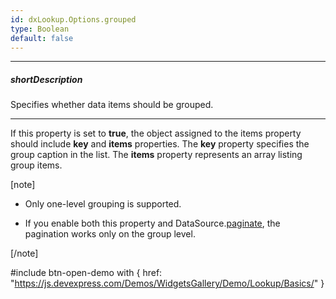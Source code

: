 ```yaml
---
id: dxLookup.Options.grouped
type: Boolean
default: false
---
```

---
##### shortDescription
Specifies whether data items should be grouped.

---
If this property is set to **true**, the object assigned to the items property should include **key** and **items** properties. The **key** property specifies the group caption in the list. The **items** property represents an array listing group items.

[note]

- Only one-level grouping is supported.

- If you enable both this property and DataSource.[paginate](/Documentation/ApiReference/Data_Layer/DataSource/Configuration/#paginate), the pagination works only on the group level.

[/note]

#include btn-open-demo with {
    href: "https://js.devexpress.com/Demos/WidgetsGallery/Demo/Lookup/Basics/"
}
